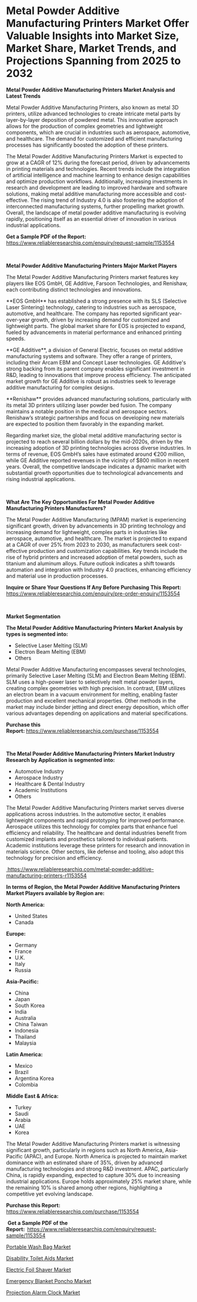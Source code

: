 <p><h1>Metal Powder Additive Manufacturing Printers Market Offer Valuable Insights into Market Size, Market Share, Market Trends, and Projections Spanning from 2025 to 2032</h1></p><p><strong>Metal Powder Additive Manufacturing Printers Market Analysis and Latest Trends</strong></p>
<p><p>Metal Powder Additive Manufacturing Printers, also known as metal 3D printers, utilize advanced technologies to create intricate metal parts by layer-by-layer deposition of powdered metal. This innovative approach allows for the production of complex geometries and lightweight components, which are crucial in industries such as aerospace, automotive, and healthcare. The demand for customized and efficient manufacturing processes has significantly boosted the adoption of these printers.</p><p>The Metal Powder Additive Manufacturing Printers Market is expected to grow at a CAGR of 12% during the forecast period, driven by advancements in printing materials and technologies. Recent trends include the integration of artificial intelligence and machine learning to enhance design capabilities and optimize production workflows. Additionally, increasing investments in research and development are leading to improved hardware and software solutions, making metal additive manufacturing more accessible and cost-effective. The rising trend of Industry 4.0 is also fostering the adoption of interconnected manufacturing systems, further propelling market growth. Overall, the landscape of metal powder additive manufacturing is evolving rapidly, positioning itself as an essential driver of innovation in various industrial applications.</p></p>
<p><strong>Get a Sample PDF of the Report:&nbsp;</strong> <a href="https://www.reliableresearchiq.com/enquiry/request-sample/1153554?utm_campaign=1159&utm_medium=2&utm_source=Github&utm_content=ia&utm_term=28022025&utm_id=metal-powder-additive-manufacturing-printers">https://www.reliableresearchiq.com/enquiry/request-sample/1153554</a></p>
<p>&nbsp;</p>
<p><strong>Metal Powder Additive Manufacturing Printers Major Market Players</strong></p>
<p><p>The Metal Powder Additive Manufacturing Printers market features key players like EOS GmbH, GE Additive, Farsoon Technologies, and Renishaw, each contributing distinct technologies and innovations.</p><p>**EOS GmbH** has established a strong presence with its SLS (Selective Laser Sintering) technology, catering to industries such as aerospace, automotive, and healthcare. The company has reported significant year-over-year growth, driven by increasing demand for customized and lightweight parts. The global market share for EOS is projected to expand, fueled by advancements in material performance and enhanced printing speeds.</p><p>**GE Additive**, a division of General Electric, focuses on metal additive manufacturing systems and software. They offer a range of printers, including their Arcam EBM and Concept Laser technologies. GE Additive's strong backing from its parent company enables significant investment in R&D, leading to innovations that improve process efficiency. The anticipated market growth for GE Additive is robust as industries seek to leverage additive manufacturing for complex designs.</p><p>**Renishaw** provides advanced manufacturing solutions, particularly with its metal 3D printers utilizing laser powder bed fusion. The company maintains a notable position in the medical and aerospace sectors. Renishaw’s strategic partnerships and focus on developing new materials are expected to position them favorably in the expanding market.</p><p>Regarding market size, the global metal additive manufacturing sector is projected to reach several billion dollars by the mid-2020s, driven by the increasing adoption of 3D printing technologies across diverse industries. In terms of revenue, EOS GmbH’s sales have estimated around €200 million, while GE Additive reported revenues in the vicinity of $800 million in recent years. Overall, the competitive landscape indicates a dynamic market with substantial growth opportunities due to technological advancements and rising industrial applications.</p></p>
<p>&nbsp;</p>
<p><strong>What Are The Key Opportunities For Metal Powder Additive Manufacturing Printers Manufacturers?</strong></p>
<p><p>The Metal Powder Additive Manufacturing (MPAM) market is experiencing significant growth, driven by advancements in 3D printing technology and increasing demand for lightweight, complex parts in industries like aerospace, automotive, and healthcare. The market is projected to expand at a CAGR of over 25% from 2023 to 2030, as manufacturers seek cost-effective production and customization capabilities. Key trends include the rise of hybrid printers and increased adoption of metal powders, such as titanium and aluminum alloys. Future outlook indicates a shift towards automation and integration with Industry 4.0 practices, enhancing efficiency and material use in production processes.</p></p>
<p><strong>Inquire or Share Your Questions If Any Before Purchasing This Report:</strong> <a href="https://www.reliableresearchiq.com/enquiry/pre-order-enquiry/1153554?utm_campaign=1159&utm_medium=2&utm_source=Github&utm_content=ia&utm_term=28022025&utm_id=metal-powder-additive-manufacturing-printers">https://www.reliableresearchiq.com/enquiry/pre-order-enquiry/1153554</a></p>
<p>&nbsp;</p>
<p><strong>Market Segmentation</strong></p>
<p><strong>The Metal Powder Additive Manufacturing Printers Market Analysis by types is segmented into:</strong></p>
<p><ul><li>Selective Laser Melting (SLM)</li><li>Electron Beam Melting (EBM)</li><li>Others</li></ul></p>
<p><p>Metal Powder Additive Manufacturing encompasses several technologies, primarily Selective Laser Melting (SLM) and Electron Beam Melting (EBM). SLM uses a high-power laser to selectively melt metal powder layers, creating complex geometries with high precision. In contrast, EBM utilizes an electron beam in a vacuum environment for melting, enabling faster production and excellent mechanical properties. Other methods in the market may include binder jetting and direct energy deposition, which offer various advantages depending on applications and material specifications.</p></p>
<p><strong>Purchase this Report:&nbsp;</strong><a href="https://www.reliableresearchiq.com/purchase/1153554?utm_campaign=1159&utm_medium=2&utm_source=Github&utm_content=ia&utm_term=28022025&utm_id=metal-powder-additive-manufacturing-printers">https://www.reliableresearchiq.com/purchase/1153554</a></p>
<p>&nbsp;</p>
<p><strong>The Metal Powder Additive Manufacturing Printers Market Industry Research by Application is segmented into:</strong></p>
<p><ul><li>Automotive Industry</li><li>Aerospace Industry</li><li>Healthcare & Dental Industry</li><li>Academic Institutions</li><li>Others</li></ul></p>
<p><p>The Metal Powder Additive Manufacturing Printers market serves diverse applications across industries. In the automotive sector, it enables lightweight components and rapid prototyping for improved performance. Aerospace utilizes this technology for complex parts that enhance fuel efficiency and reliability. The healthcare and dental industries benefit from customized implants and prosthetics tailored to individual patients. Academic institutions leverage these printers for research and innovation in materials science. Other sectors, like defense and tooling, also adopt this technology for precision and efficiency.</p></p>
<p><a href="https://www.reliableresearchiq.com/metal-powder-additive-manufacturing-printers-r1153554?utm_campaign=1159&utm_medium=2&utm_source=Github&utm_content=ia&utm_term=28022025&utm_id=metal-powder-additive-manufacturing-printers">&nbsp;https://www.reliableresearchiq.com/metal-powder-additive-manufacturing-printers-r1153554</a></p>
<p><strong>In terms of Region, the Metal Powder Additive Manufacturing Printers Market Players available by Region are:</strong></p>
<p>
    <p> <strong> North America: </strong>
        <ul>
            <li>United States</li>
            <li>Canada</li>
        </ul>
        </p> 
    <p> <strong> Europe: </strong>
        <ul>
            <li>Germany</li>
            <li>France</li>
            <li>U.K.</li>
            <li>Italy</li>
            <li>Russia</li>
        </ul>
        </p> 
    <p> <strong> Asia-Pacific: </strong>
        <ul>
            <li>China</li>
            <li>Japan</li>
            <li>South Korea</li>
            <li>India</li>
            <li>Australia</li>
            <li>China Taiwan</li>
            <li>Indonesia</li>
            <li>Thailand</li>
            <li>Malaysia</li>
        </ul>
        </p> 
    <p> <strong> Latin America: </strong>
        <ul>
            <li>Mexico</li>
            <li>Brazil</li>
            <li>Argentina Korea</li>
            <li>Colombia</li>
        </ul>
        </p> 
    <p> <strong> Middle East & Africa: </strong>
        <ul>
            <li>Turkey</li>
            <li>Saudi</li>
            <li>Arabia</li>
            <li>UAE</li>
            <li>Korea</li>
        </ul>
    </p>
    </p>
<p><p>The Metal Powder Additive Manufacturing Printers market is witnessing significant growth, particularly in regions such as North America, Asia-Pacific (APAC), and Europe. North America is projected to maintain market dominance with an estimated share of 35%, driven by advanced manufacturing technologies and strong R&D investment. APAC, particularly China, is rapidly expanding, expected to capture 30% due to increasing industrial applications. Europe holds approximately 25% market share, while the remaining 10% is shared among other regions, highlighting a competitive yet evolving landscape.</p></p>
<p><strong>Purchase this Report: </strong><a href="https://www.reliableresearchiq.com/purchase/1153554?utm_campaign=1159&utm_medium=2&utm_source=Github&utm_content=ia&utm_term=28022025&utm_id=metal-powder-additive-manufacturing-printers">https://www.reliableresearchiq.com/purchase/1153554</a></p>
<p>&nbsp;<strong>Get a Sample PDF of the Report:&nbsp;&nbsp;</strong><a href="https://www.reliableresearchiq.com/enquiry/request-sample/1153554?utm_campaign=1159&utm_medium=2&utm_source=Github&utm_content=ia&utm_term=28022025&utm_id=metal-powder-additive-manufacturing-printers">https://www.reliableresearchiq.com/enquiry/request-sample/1153554</a></p>
<p><strong></strong></p>
<p><p><a href="https://github.com/shopovdjondo/Market-Research-Report-List-1/blob/main/portable-wash-bag-market.md?utm_campaign=1159&utm_medium=2&utm_source=Github&utm_content=ia&utm_term=28022025&utm_id=metal-powder-additive-manufacturing-printers">Portable Wash Bag Market</a></p><p><a href="https://github.com/salodipura00/Market-Research-Report-List-1/blob/main/disability-toilet-aids-market.md?utm_campaign=1159&utm_medium=2&utm_source=Github&utm_content=ia&utm_term=28022025&utm_id=metal-powder-additive-manufacturing-printers">Disability Toilet Aids Market</a></p><p><a href="https://github.com/viipposahko25/Market-Research-Report-List-1/blob/main/electric-foil-shaver-market.md?utm_campaign=1159&utm_medium=2&utm_source=Github&utm_content=ia&utm_term=28022025&utm_id=metal-powder-additive-manufacturing-printers">Electric Foil Shaver Market</a></p><p><a href="https://github.com/saeiddaemo/Market-Research-Report-List-1/blob/main/emergency-blanket-poncho-market.md?utm_campaign=1159&utm_medium=2&utm_source=Github&utm_content=ia&utm_term=28022025&utm_id=metal-powder-additive-manufacturing-printers">Emergency Blanket Poncho Market</a></p><p><a href="https://github.com/supicweg/Market-Research-Report-List-1/blob/main/projection-alarm-clock-market.md?utm_campaign=1159&utm_medium=2&utm_source=Github&utm_content=ia&utm_term=28022025&utm_id=metal-powder-additive-manufacturing-printers">Projection Alarm Clock Market</a></p></p>